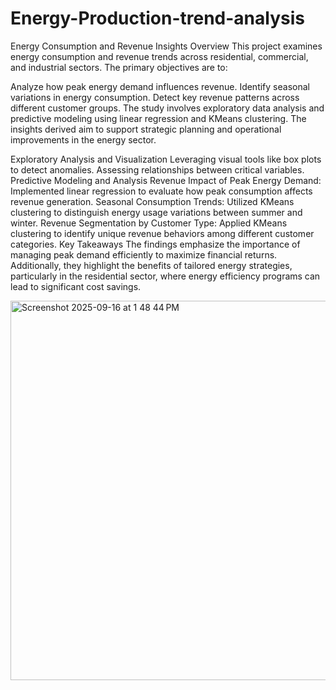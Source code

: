 # Energy-Production-trend-analysis

Energy Consumption and Revenue Insights
Overview
This project examines energy consumption and revenue trends across residential, commercial, and industrial sectors. The primary objectives are to:

Analyze how peak energy demand influences revenue.
Identify seasonal variations in energy consumption.
Detect key revenue patterns across different customer groups.
The study involves exploratory data analysis and predictive modeling using linear regression and KMeans clustering. The insights derived aim to support strategic planning and operational improvements in the energy sector.

Exploratory Analysis and Visualization
Leveraging visual tools like box plots to detect anomalies.
Assessing relationships between critical variables.
Predictive Modeling and Analysis
Revenue Impact of Peak Energy Demand: Implemented linear regression to evaluate how peak consumption affects revenue generation.
Seasonal Consumption Trends: Utilized KMeans clustering to distinguish energy usage variations between summer and winter.
Revenue Segmentation by Customer Type: Applied KMeans clustering to identify unique revenue behaviors among different customer categories.
Key Takeaways
The findings emphasize the importance of managing peak demand efficiently to maximize financial returns. Additionally, they highlight the benefits of tailored energy strategies, particularly in the residential sector, where energy efficiency programs can lead to significant cost savings.

<img width="1094" height="607" alt="Screenshot 2025-09-16 at 1 48 44 PM" src="https://github.com/user-attachments/assets/74a709ff-db31-464e-a551-6384a5071346" />
